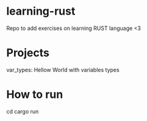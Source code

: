 # learning-rust
Repo to add exercises on learning RUST language &lt;3

# Projects
var_types: Hellow World with variables types

# How to run
cd <project-folder>
cargo run
